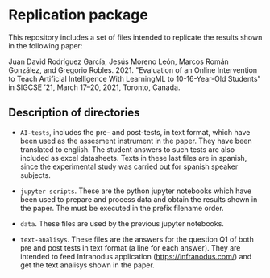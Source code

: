 # Replication package

This repository includes a set of files intended to replicate the results shown in the following paper:

Juan David Rodríguez García, Jesús Moreno León, Marcos Román González, and Gregorio Robles. 2021. "Evaluation of an Online Intervention to Teach Artificial Intelligence With LearningML to 10-16-Year-Old Students" in SIGCSE ’21, March 17–20, 2021, Toronto, Canada.

## Description of directories

-  `AI-tests`, includes the pre- and post-tests, in text format,  which have been used as the assesment instrument in the paper. They have been translated to english. The student answers to such tests are also included as excel datasheets. Texts in these last files are in spanish, since the experimental study was carried out for spanish speaker subjects.

- `jupyter scripts`. These are the python jupyter notebooks which have been used to prepare and process data and obtain the results shown in the paper. The must be executed in the prefix filename order.  

- `data`. These files are used by the previous jupyter notebooks.    

- `text-analisys`. These files are the answers for the question Q1 of both pre and post tests in text format (a line for each answer). They are intended to feed Infranodus application (https://infranodus.com/) and get the text analisys shown in the paper.
